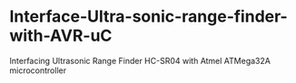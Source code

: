 # Interface-Ultra-sonic-range-finder-with-AVR-uC
Interfacing Ultrasonic Range Finder HC-SR04 with Atmel ATMega32A microcontroller 
